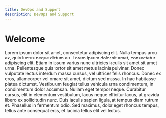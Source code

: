 ```yaml
---
title: DevOps and Support
description: DevOps and Support
---
```


# Welcome

Lorem ipsum dolor sit amet, consectetur adipiscing elit. Nulla tempus arcu ex, quis luctus neque dictum eu. Lorem ipsum dolor sit amet, consectetur adipiscing elit. Etiam in ipsum varius nunc ultricies iaculis sit amet sit amet urna. Pellentesque quis tortor sit amet metus lacinia pulvinar. Donec vulputate lectus interdum massa cursus, vel ultrices felis rhoncus. Donec ex eros, ullamcorper vel ornare sit amet, dictum sed massa. In hac habitasse platea dictumst. Vestibulum feugiat tellus vehicula urna condimentum, in condimentum dolor accumsan. Nullam eget tempor neque. Curabitur cursus, elit in elementum vestibulum, lacus neque efficitur lacus, at gravida libero ex sollicitudin nunc. Duis iaculis sapien ligula, at tempus diam rutrum et. Phasellus in fermentum odio. Sed maximus, dolor eget rhoncus tempus, tellus ante consequat eros, et lacinia tellus elit vel lectus.

